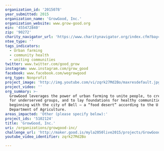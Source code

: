 ```yaml
---
organization_id: '2015078'
year_submitted: 2015
organization_name: 'GrowGood, Inc.'
organization_website: www.grow-good.org
ein: '455472840'
zip: '90272'
charity_navigator_url: 'https://www.charitynavigator.org/index.cfm?bay=search.profile&ein=455472840'
ntee_type: ''
tags_indicators:
  - Urban farming
  - community health
  - uniting communities
twitter: www.twitter.com/good_grow
instagram: www.instagram.com/grow_good
facebook: www.facebook.com/wegrowgood
org_type: Nonprofit
project_image: 'http://img.youtube.com/vi/zqrk27Md2Bo/maxresdefault.jpg'
project_video: ''
org_summary: >-
  GrowGood leverages the power of urban farming to unite people, to create hope
  for underserved groups, and to lay foundations for healthy communities,
  beginning with the city of Bell — a “food desert” according to the U.S.
  Department of Agriculture.
areas_impacted: 'Other (please specify below):'
project_ids: '5102124'
title: 'GrowGood, Inc.'
uri: /organizations/growgood-inc/
challenge_url: 'http://maker.good.is/myla2050live2015/projects/GrowGood.html'
youtube_video_identifier: zqrk27Md2Bo

---
```

